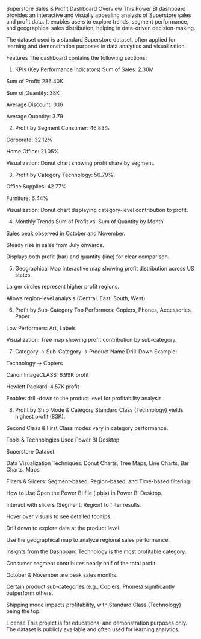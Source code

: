
Superstore Sales & Profit Dashboard 
  Overview
 This Power BI dashboard provides an interactive and visually appealing analysis of Superstore sales and profit data. It enables users to explore trends, segment performance, and geographical sales distribution, helping in data-driven decision-making.

The dataset used is a standard Superstore dataset, often applied for learning and demonstration purposes in data analytics and visualization.

Features
 The dashboard contains the following sections:

1. KPIs (Key Performance Indicators)
Sum of Sales: 2.30M

Sum of Profit: 286.40K

Sum of Quantity: 38K

Average Discount: 0.16

Average Quantity: 3.79

2. Profit by Segment
Consumer: 46.83%

Corporate: 32.12%

Home Office: 21.05%

Visualization: Donut chart showing profit share by segment.

3. Profit by Category
Technology: 50.79%

Office Supplies: 42.77%

Furniture: 6.44%

Visualization: Donut chart displaying category-level contribution to profit.

4. Monthly Trends
Sum of Profit vs. Sum of Quantity by Month

Sales peak observed in October and November.

Steady rise in sales from July onwards.

Displays both profit (bar) and quantity (line) for clear comparison.

5. Geographical Map
Interactive map showing profit distribution across US states.

Larger circles represent higher profit regions.

Allows region-level analysis (Central, East, South, West).

6. Profit by Sub-Category
Top Performers: Copiers, Phones, Accessories, Paper

Low Performers: Art, Labels

Visualization: Tree map showing profit contribution by sub-category.

7. Category → Sub-Category → Product Name Drill-Down
Example:

Technology → Copiers

Canon ImageCLASS: 6.99K profit

Hewlett Packard: 4.57K profit

Enables drill-down to the product level for profitability analysis.

8. Profit by Ship Mode & Category
Standard Class (Technology) yields highest profit (83K).

Second Class & First Class modes vary in category performance.

 Tools & Technologies Used
Power BI Desktop

Superstore Dataset

Data Visualization Techniques: Donut Charts, Tree Maps, Line Charts, Bar Charts, Maps

Filters & Slicers: Segment-based, Region-based, and Time-based filtering.

 How to Use
Open the Power BI file (.pbix) in Power BI Desktop.

Interact with slicers (Segment, Region) to filter results.

Hover over visuals to see detailed tooltips.

Drill down to explore data at the product level.

Use the geographical map to analyze regional sales performance.

  Insights from the Dashboard
Technology is the most profitable category.

Consumer segment contributes nearly half of the total profit.

October & November are peak sales months.

Certain product sub-categories (e.g., Copiers, Phones) significantly outperform others.

Shipping mode impacts profitability, with Standard Class (Technology) being the top.

 License
This project is for educational and demonstration purposes only.
The dataset is publicly available and often used for learning analytics.
